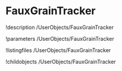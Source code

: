 <!-- MOOSE Documentation Stub: Remove this when content is added. -->

# FauxGrainTracker
!description /UserObjects/FauxGrainTracker

!parameters /UserObjects/FauxGrainTracker

!listingfiles /UserObjects/FauxGrainTracker

!childobjects /UserObjects/FauxGrainTracker
